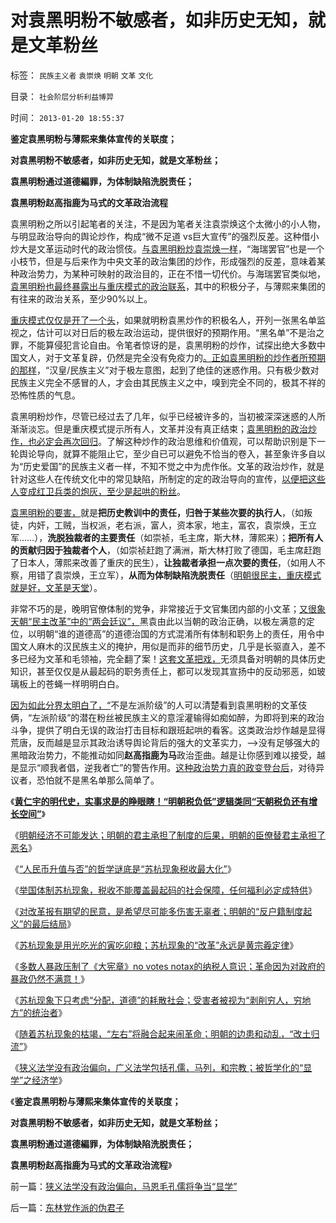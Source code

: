 # 对袁黑明粉不敏感者，如非历史无知，就是文革粉丝

标签： `民族主义者` `袁崇焕` `明朝` `文革` `文化` 

目录： `社会阶层分析利益博羿`

时间： `2013-01-20 18:55:37`

**鉴定袁黑明粉与薄熙来集体宣传的关联度；**

**对袁黑明粉不敏感者，如非历史无知，就是文革粉丝；**

**袁黑明粉通过道德編罪，为体制缺陷洗脱责任；**

**袁黑明粉赵高指鹿为马式的文革政治流程**

袁黑明粉之所以引起笔者的关注，不是因为笔者关注袁崇焕这个太微小的小人物，与明显政治导向的舆论炒作，构成“微不足道 vs巨大宣传”的强烈反差。这种借小炒大是文革运动时代的政治惯伎。[与袁黑明粉炒袁崇焕一样](../../../2008/10/26/明朝必亡！冤杀袁崇焕，也只是小事一桩.md)，“海瑞罢官”也是一个小枝节，但是与后来作为中央文革的政治集团的炒作，形成强烈的反差，意味着某种政治势力，为某种可映射的政治目的，正在不惜一切代价。与海瑞罢官类似地，[袁黑明粉也最终暴露出与重庆模式的政治联系](../../../2012/4/6/妖魔化毛主席的，不见得是好东西.md)，其中的积极分子，与薄熙来集团的有往来的政治关系，至少90%以上。

[重庆模式仅仅是开了一个头](../../../2012/3/21/重庆打黑说话算数，只办文强一个官.md)，如果就明粉袁黑炒作的积极名人，开列一张黑名单监视之，估计可以对日后的极左政治运动，提供很好的预期作用。“黑名单”不是治之罪，不能算侵犯言论自由。令笔者惊讶的是，袁黑明粉的炒作，试探出绝大多数中国文人，对于文革复辟，仍然是完全没有免疫力的[。正如袁黑明粉的炒作者所预期的那样](../../../2011/11/28/为明朝翻案的重大“历史”意义.md)，“汉皇/民族主义”对于极左意图，起到了绝佳的迷惑作用。只有极少数对民族主义完全不感冒的人，才会由其民族主义之中，嗅到完全不同的，极其不祥的恐怖性质的气息。

袁黑明粉炒作，尽管已经过去了几年，似乎已经被许多的，当初被深深迷惑的人所渐渐淡忘。但是重庆模式提示所有人，文革并没有真正结束；[袁黑明粉的政治炒作，也必定会再次回归](../../../2011/11/28/为明朝翻案的重大“历史”意义.md)。了解这种炒作的政治思维和价值观，可以帮助识别是下一轮舆论导向，就算不能阻止它，至少自已可以避免不恰当的卷入，甚至象许多自以为“历史爱国”的民族主义者一样，不知不觉之中为虎作伥。文革的政治炒作，就是针对这些人在传统文化中的常见缺陷，所制定的定的政治导向的宣传，[以便把这些人变成红卫兵类的炮灰，至少是起哄的粉丝](../../../2011/2/14/实体历史学方法论，和历史学派.md)。

[袁黑明粉的要害，](../../../2010/8/27/明朝非亡于白银通胀而是亡于官商勾结.md)就是**把历史教训中的责任，归咎于某些次要的执行人**，（如叛徒，内奸，工贼，当权派，老右派，富人，资本家，地主，富农，袁崇焕，王立军……），**洗脱独裁者的主要责任**（如崇祯，毛主席，斯大林，薄熙来）；**把所有人的贡献归因于独裁者个人**，（如崇祯赶跑了满洲，斯大林打败了德国，毛主席赶跑了日本人，薄熙来改善了重庆的民生），**让独裁者承担一点次要的责任**，（如用人不察，用错了袁崇焕，王立军），**从而为体制缺陷洗脱责任**（[明朝很民主，重庆模式就是好，文革是天堂](../../../2011/2/14/德国历史学派的孪生子和中国春秋笔法.md)）。

非常不巧的是，晚明官僚体制的党争，非常接近于文官集团内部的小文革；[又很象天朝“民主改革”中的“两会廷议”，](http://darthvad.blog.163.com/blog/static/5339947020094211013072/)黑袁由此以当朝的政治正确，以极左满意的定位，以明朝“谁的道德高”的道德治国的方式混淆所有体制和职务上的责任，用令中国文人麻木的汉民族主义的掩护，用似是而非的细节历史，几乎是长驱直入，差不多已经为文革和毛领袖，完全翻了案！[这套文革把戏，](http://darthvad.blog.sohu.com/163675262.html)无须具备对明朝的具体历史知识，甚至仅仅是从最起码的职务责任上，都可以发现其宣扬中的反动邪恶，如玻璃板上的苍蝇一样明明白白。

[因为如此分界太明白了，“](../../../2009/7/9/热衷历史意识形态党争的现实利益是什么？.md)不是左派阶级”的人可以清楚看到袁黑明粉的文革伎俩，“左派阶级”的潜在粉丝被民族主义的意淫灌输得如痴如醉，为即将到来的政治斗争，提供了明白无误的政治打击目标和跟班起哄的看客。这类政治炒作越是显得荒唐，反而越是显示其政治诱导舆论背后的强大的文革实力，——>没有足够强大的黑暗政治势力，不能推动如同**赵高指鹿为马**政治歪曲。越是让你感到难以接受，越是显示“顺我者倡，逆我者亡”的警告作用。[这种政治势力真的政变登台后](../../../2012/3/19/重庆黑社会还没有达到犯罪程度.md)，对待异议者，恐怕就不是黑名单那么简单了。

《[**黄仁宇的明代史，实事求是的睁眼瞎！“明朝税负低”逻辑类同“天朝税负还有增长空间”**](../../../2013/1/17/黄仁宇的明代史，实事求是的睁眼瞎.md)》

《[明朝经济不可能发达；明朝的君主承担了制度的后果，明朝的臣僚替君主承担了恶名](../../../2013/1/17/明朝的君主承担了制度的后果，臣僚替君主承担了恶名.md)》

《[“人民币升值与否”的哲学谜底是“苏杭现象税收最大化”](../../../2013/1/17/“农民工，及人民币升值与否”的哲学谜底.md)》

《[举国体制苏杭现象，税收不能覆盖最起码的社会保障，任何福利必定成特供](../../../2013/1/18/苏杭现象下的北欧模式下的人间地狱；.md)》

《[对改革报有期望的民意，是希望尽可能多伤害无辜者；明朝的“反户籍制度起义”的最后结局](../../../2013/1/18/明朝的“反户籍制度起义”，尽可能伤害无辜的左与右.md)》

《[苏杭现象是用光吃光的寅吃卯粮；苏杭现象的“改革”永远是黄宗羲定律](../../../2013/1/18/不存在可供再分配的财富，只有赤贫的既得利益者.md)》

《[多数人暴政压制了《大宪章》no votes notax的纳税人意识；革命因为对政府的暴政仍然不满意！](../../../2013/1/19/中国传统文化可以说是世界上最民主.md)》

《[苏杭现象下只考虑“分配，道德”的耗散社会；受害者被视为“剥削穷人，穷地方”的统治者](../../../2013/1/19/法西斯革命反极权！民粹恐怖，因为毫无逻辑的滑稽.md)》

《[随着苏杭现象的枯竭，“左右”将融合起来闹革命；明朝的边患和动乱，“改土归流”](../../../2013/1/19/明清“反户籍制度的改土归流”，“左右”融合起来闹革命.md)》

《[狭义法学没有政治偏向，广义法学包括孔儒，马列，和宗教；被哲学化的“显学”之经济学](../../../2013/1/19/狭义法学没有政治偏向，马恩毛孔儒将争当“显学”.md)》

《**鉴定袁黑明粉与薄熙来集体宣传的关联度；**

**对袁黑明粉不敏感者，如非历史无知，就是文革粉丝；**

**袁黑明粉通过道德編罪，为体制缺陷洗脱责任；**

**袁黑明粉赵高指鹿为马式的文革政治流程**》



前一篇：[狭义法学没有政治偏向，马恩毛孔儒将争当“显学”](../../../2013/1/19/狭义法学没有政治偏向，马恩毛孔儒将争当“显学”.md)

后一篇：[东林党作派的伪君子](../../../2013/1/20/东林党作派的伪君子.md)